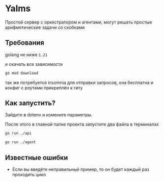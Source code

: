 # Yalms
Простой сервер с оркестратором и агентами, могут решать простые арифметические задачи со скобками

## Требования
golang не ниже `1.21`

и скачать все зависимости

```bash
go mod download
```

так же потребуется insomnia для отправки запросов, она бесплатна и конфиг с роутами прикреплён к гиту

## Как запустить?
Зайдите в dotenv и измените параметры.

После этого в главной папке проекта запустите два файла в терминалах
```bash
go run ./api
```
```bash
go run ./agent
```

## Известные ошибки
- Если вы введёте неправильный пример, то он будет каждый раз проходить цикл
